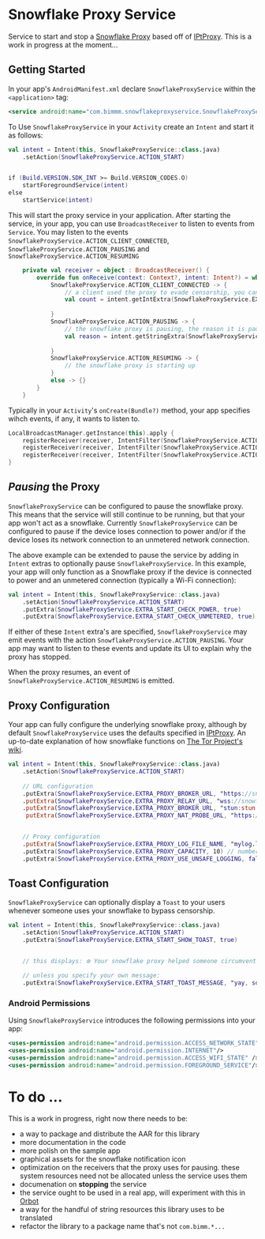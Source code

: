 # Snowflake Proxy Service 

Service to start and stop a <a href="https://snowflake.torproject.org/">Snowflake Proxy</a> based off of <a href="https://github.com/tladesignz/IPtProxy/">IPtProxy</a>. This is a work in progress at the moment...


## Getting Started


In your app's `AndroidManifest.xml` declare `SnowflakeProxyService` within the `<application>` tag:
```xml
<service android:name="com.bimmm.snowflakeproxyservice.SnowflakeProxyService"/>
```


To Use `SnowflakeProxyService` in your `Activity` create an `Intent` and start it as follows:


```kotlin
val intent = Intent(this, SnowflakeProxyService::class.java)
	.setAction(SnowflakeProxyService.ACTION_START)


if (Build.VERSION.SDK_INT >= Build.VERSION_CODES.O)
	startForegroundService(intent)
else
	startService(intent)

```

This will start the proxy service in your application. After starting the service, in your app, you can use `BroadcastReceiver` to listen to events from `Service`. You may listen to the events `SnowflakeProxyService.ACTION_CLIENT_CONNECTED`, `SnowflakeProxyService.ACTION_PAUSING` and `SnowflakeProxyService.ACTION_RESUMING`

```kotlin
    private val receiver = object : BroadcastReceiver() {
        override fun onReceive(context: Context?, intent: Intent?) = when (intent?.action) {
            SnowflakeProxyService.ACTION_CLIENT_CONNECTED -> { 
            	// a client used the proxy to evade censorship, you can ask the Service to see how many clients used your proxy since starting it
                val count = intent.getIntExtra(SnowflakeProxyService.EXTRA_CLIENT_CONNECTED_COUNT, -1)
                
            }
            SnowflakeProxyService.ACTION_PAUSING -> {
                // the snowflake proxy is pausing, the reason it is pausing can be obtained as follows:
                val reason = intent.getStringExtra(SnowflakeProxyService.EXTRA_PAUSING_REASON)
                
            }
            SnowflakeProxyService.ACTION_RESUMING -> {
                // the snowflake proxy is starting up 
            }
            else -> {}
        }
    }
```

Typically in your `Activity`'s `onCreate(Bundle?)` method, your app specifies wihch events, if any, it wants to listen to. 


```kotlin
LocalBroadcastManager.getInstance(this).apply {
	registerReceiver(receiver, IntentFilter(SnowflakeProxyService.ACTION_CLIENT_CONNECTED))
	registerReceiver(receiver, IntentFilter(SnowflakeProxyService.ACTION_PAUSING))
	registerReceiver(receiver, IntentFilter(SnowflakeProxyService.ACTION_RESUMING))
}
```

## *Pausing* the Proxy 

`SnowflakeProxyService` can be configured to pause the snowflake proxy. This means that the service will still continue to be running, but that your app won't act as a snowflake. Currently `SnowflakeProxyService` can be configured to pause if the device loses connection to power and/or if the device loses its network connection to an unmetered network connection. 

The above example can be extended to pause the service by adding in `Intent` extras to optionally pause `SnowflakeProxyService`. In this example, your app will only function as a Snowflake proxy if the device is connected to power and an unmetered connection (typically a Wi-Fi connection):

```kotlin
val intent = Intent(this, SnowflakeProxyService::class.java)
	.setAction(SnowflakeProxyService.ACTION_START)
	.putExtra(SnowflakeProxyService.EXTRA_START_CHECK_POWER, true)
	.putExtra(SnowflakeProxyService.EXTRA_START_CHECK_UNMETERED, true)

```  

If either of these `Intent` extra's are specified, `SnowflakeProxyService` may emit events with the action `SnowflakeProxyService.ACTION_PAUSING`. Your app may want to listen to these events and update its UI to explain why the proxy has stopped. 

When the proxy resumes, an event of `SnowflakeProxyService.ACTION_RESUMING` is emitted. 

## Proxy Configuration 

Your app can fully configure the underlying snowflake proxy, although by default `SnowflakeProxyService` uses the defaults specified in <a href="https://github.com/tladesignz/IPtProxy">IPtProxy</a>. An up-to-date explanation of how snowflake functions on <a href="https://gitlab.torproject.org/tpo/anti-censorship/pluggable-transports/snowflake/-/wikis/Technical%20Overview">The Tor Project's wiki</a>.

```kotlin
val intent = Intent(this, SnowflakeProxyService::class.java)
	.setAction(SnowflakeProxyService.ACTION_START)
                
	// URL configuration
	.putExtra(SnowflakeProxyService.EXTRA_PROXY_BROKER_URL, "https://snowflake-broker.torproject.net/")
	.putExtra(SnowflakeProxyService.EXTRA_PROXY_RELAY_URL, "wss://snowflake.bamsoftware.com/")
	.putExtra(SnowflakeProxyService.EXTRA_PROXY_BROKER_URL, "stun:stun.stunprotocol.org:3478")
	 putExtra(SnowflakeProxyService.EXTRA_PROXY_NAT_PROBE_URL, "https://snowflake-broker.torproject.net:8443/probe")


	// Proxy configuration 
	.putExtra(SnowflakeProxyService.EXTRA_PROXY_LOG_FILE_NAME, "mylog.log") // log file, default is STDERR
	.putExtra(SnowflakeProxyService.EXTRA_PROXY_CAPACITY, 10) // number of concurrent clients 
	.putExtra(SnowflakeProxyService.EXTRA_PROXY_USE_UNSAFE_LOGGING, false) // scrub logs

```

## Toast Configuration 


`SnowflakeProxyService` can optionally display a `Toast` to your users whenever someone uses your snowflake to bypass censorship. 


```kotlin
val intent = Intent(this, SnowflakeProxyService::class.java)
	.setAction(SnowflakeProxyService.ACTION_START)
	.putExtra(SnowflakeProxyService.EXTRA_START_SHOW_TOAST, true)


	// this displays: ❄️ Your snowflake proxy helped someone circumvent censorship ❄️

	// unless you specify your own message:
	.putExtra(SnowflakeProxyService.EXTRA_START_TOAST_MESSAGE, "yay, someone got connected thanks to you")

```

### Android Permissions 
Using `SnowflakeProxyService` introduces the following permissions into your app:

```xml
<uses-permission android:name="android.permission.ACCESS_NETWORK_STATE" />
<uses-permission android:name="android.permission.INTERNET"/>
<uses-permission android:name="android.permission.ACCESS_WIFI_STATE" />
<uses-permission android:name="android.permission.FOREGROUND_SERVICE"/>
```


# To do ...
This is a work in progress, right now there needs to be:
- a way to package and distribute the AAR for this library 
- more documentation in the code 
- more polish on the sample app 
- graphical assets for the snowflake notification icon
- optimization on the receivers that the proxy uses for pausing. these system resources need not be allocated unless the service uses them 
- documenation on **stopping** the service
- the service ought to be used in a real app, will experiment with this in <a href="https://github.com/guardianproject/Orbot">Orbot</a>
- a way for the handful of string resources this library uses to be translated
- refactor the library to a package name that's not `com.bimm.*...`
